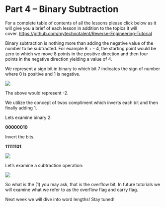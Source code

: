 # Part 4 – Binary Subtraction

For a complete table of contents of all the lessons please click below as it will give you a brief of each lesson in addition to the topics it will cover.&nbsp;https://github.com/mytechnotalent/Reverse-Engineering-Tutorial

Binary subtraction is nothing more than adding the negative value of the number to be subtracted. For example 8 + - 4, the starting point would be zero to which we move 8 points in the positive direction and then four points in the negative direction yielding a value of 4.

We represent a sign bit in binary to which bit 7 indicates the sign of number where 0 is positive and 1 is negative.

<div class="slate-resizable-image-embed slate-image-embed__resize-full-width"><img src="https://media-exp1.licdn.com/dms/image/C4E12AQG30nevMsazhw/article-inline_image-shrink_1000_1488/0/1520215170654?e=1614211200&amp;v=beta&amp;t=oVIR51Ky-1MADecPdYCHvfWVl081djccZg5Z1P-B7AY"/></div>

The above would represent -2.

We utilize the concept of twos compliment which inverts each bit and then finally adding 1.

Lets&nbsp;examine binary 2.

__00000010__

Invert the bits.

__11111101__

<div class="slate-resizable-image-embed slate-image-embed__resize-full-width"><img src="https://media-exp1.licdn.com/dms/image/C4E12AQF9y2SxkAS99A/article-inline_image-shrink_1000_1488/0/1520247605526?e=1614211200&amp;v=beta&amp;t=XP6ySCspvMwulc0loNSMaaXBT_DlGer1YpK2F3NxRl4"/></div>

Let’s examine a subtraction operation:

<div class="slate-resizable-image-embed slate-image-embed__resize-full-width"><img src="https://media-exp1.licdn.com/dms/image/C4E12AQH-w6UWv5kACQ/article-inline_image-shrink_1000_1488/0/1520212177447?e=1614211200&amp;v=beta&amp;t=B-NrbMB0ARfVf7vNYrEEYNEd63DWI82YE2Jm4LdgAEI"/></div>

So what is the (1) you may ask, that is the overflow bit. In future tutorials we will examine what we refer to as the overflow flag and carry flag.

Next week we will dive into word lengths! Stay tuned!